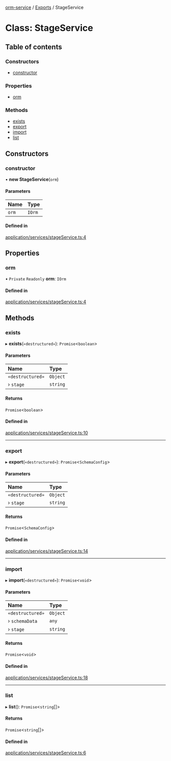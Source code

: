 [orm-service](../README.md) / [Exports](../modules.md) / StageService

# Class: StageService

## Table of contents

### Constructors

- [constructor](StageService.md#constructor)

### Properties

- [orm](StageService.md#orm)

### Methods

- [exists](StageService.md#exists)
- [export](StageService.md#export)
- [import](StageService.md#import)
- [list](StageService.md#list)

## Constructors

### constructor

• **new StageService**(`orm`)

#### Parameters

| Name | Type |
| :------ | :------ |
| `orm` | `IOrm` |

#### Defined in

[application/services/stageService.ts:4](https://github.com/FlavioLionelRita/lambdaorm-svc/blob/c41a03c/src/lib/application/services/stageService.ts#L4)

## Properties

### orm

• `Private` `Readonly` **orm**: `IOrm`

#### Defined in

[application/services/stageService.ts:4](https://github.com/FlavioLionelRita/lambdaorm-svc/blob/c41a03c/src/lib/application/services/stageService.ts#L4)

## Methods

### exists

▸ **exists**(`«destructured»`): `Promise`<`boolean`\>

#### Parameters

| Name | Type |
| :------ | :------ |
| `«destructured»` | `Object` |
| › `stage` | `string` |

#### Returns

`Promise`<`boolean`\>

#### Defined in

[application/services/stageService.ts:10](https://github.com/FlavioLionelRita/lambdaorm-svc/blob/c41a03c/src/lib/application/services/stageService.ts#L10)

___

### export

▸ **export**(`«destructured»`): `Promise`<`SchemaConfig`\>

#### Parameters

| Name | Type |
| :------ | :------ |
| `«destructured»` | `Object` |
| › `stage` | `string` |

#### Returns

`Promise`<`SchemaConfig`\>

#### Defined in

[application/services/stageService.ts:14](https://github.com/FlavioLionelRita/lambdaorm-svc/blob/c41a03c/src/lib/application/services/stageService.ts#L14)

___

### import

▸ **import**(`«destructured»`): `Promise`<`void`\>

#### Parameters

| Name | Type |
| :------ | :------ |
| `«destructured»` | `Object` |
| › `schemaData` | `any` |
| › `stage` | `string` |

#### Returns

`Promise`<`void`\>

#### Defined in

[application/services/stageService.ts:18](https://github.com/FlavioLionelRita/lambdaorm-svc/blob/c41a03c/src/lib/application/services/stageService.ts#L18)

___

### list

▸ **list**(): `Promise`<`string`[]\>

#### Returns

`Promise`<`string`[]\>

#### Defined in

[application/services/stageService.ts:6](https://github.com/FlavioLionelRita/lambdaorm-svc/blob/c41a03c/src/lib/application/services/stageService.ts#L6)
